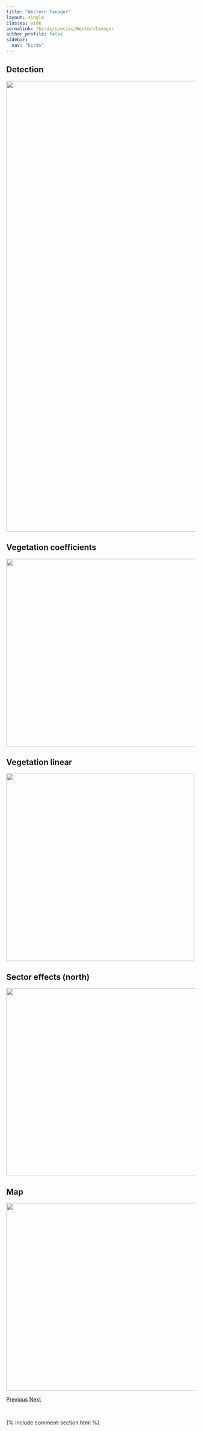 ```yaml
---
title: "Western Tanager"
layout: single
classes: wide
permalink: /birds/species/WesternTanager
author_profile: false
sidebar:
  nav: "birds"
---
```


<h2>Detection</h2>

<a href="https://drive.google.com/uc?export=view&id=1anCNWjm0vfGYwOC44w2Hc_D-DVl2jtmX">
<img src="https://drive.google.com/uc?export=view&id=1anCNWjm0vfGYwOC44w2Hc_D-DVl2jtmX" height = "1200" width = "800">
</a>

<h2>Vegetation coefficients</h2>

<a href="https://drive.google.com/uc?export=view&id=1BitnEt2DT33A8MaBmvEFFGPfH2ekNRyK">
<img src="https://drive.google.com/uc?export=view&id=1BitnEt2DT33A8MaBmvEFFGPfH2ekNRyK" height = "500" width = "1000">
</a>

<h2>Vegetation linear</h2>

<a href="https://drive.google.com/uc?export=view&id=1cRnDSJGuyG5aL2Lu6SNUxVOXq1B1QxJ5">
<img src="https://drive.google.com/uc?export=view&id=1cRnDSJGuyG5aL2Lu6SNUxVOXq1B1QxJ5" height = "500" width = "500">
</a>

<h2>Sector effects (north)</h2>

<a href="https://drive.google.com/uc?export=view&id=1pS0YC0dpywf1i_QHl_iIAQE5o3m8s4bh">
<img src="https://drive.google.com/uc?export=view&id=1pS0YC0dpywf1i_QHl_iIAQE5o3m8s4bh" height = "500" width = "1000">
</a>

<h2>Map</h2>

<a href="https://drive.google.com/uc?export=view&id=1w5BrwYeY-iIodrATwUpAqtF9KyJUHEoX">
<img src="https://drive.google.com/uc?export=view&id=1w5BrwYeY-iIodrATwUpAqtF9KyJUHEoX" height = "500" width = "1500">
</a>

<a href="/birds/species/WesternMeadowlark/" class="pagination--pager" title="Western Meadowlark">Previous</a> <a href="/birds/species/WesternWoodPewee/" class="pagination--pager" title="Western Wood-Pewee">Next</a>

<p>&nbsp;</p>

{% include comment-section.html %}
